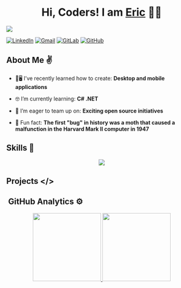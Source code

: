 <div align="center">
<h1 align="center">Hi, Coders! I am <a href="#">Eric</a> 🧑‍💻</h1>
</div>

<img src="https://imgur.com/fKcDMd9">

[![LinkedIn](https://img.shields.io/badge/linkedin-%230077B5.svg?style=for-the-badge&logo=linkedin&logoColor=white)](https://www.linkedin.com/in/eric-villeda-reyes-584856281/)
[![Gmail](https://img.shields.io/badge/Gmail-D14836?style=for-the-badge&logo=gmail&logoColor=white)](mailto:ericjared29@gmail.com)
[![GitLab](https://img.shields.io/badge/gitlab-%23181717.svg?style=for-the-badge&logo=gitlab&logoColor=white)](https://gitlab.com/ericjared29)
[![GitHub](https://img.shields.io/badge/github-%23121011.svg?style=for-the-badge&logo=github&logoColor=white)](https://github.com/EricV29)


## About Me ✌
- 📱🖥️ I’ve recently learned how to create: **Desktop and mobile applications**

- 🤓 I’m currently learning: **C# .NET**

- 🤝 I’m eager to team up on: **Exciting open source initiatives**
  
- 📜 Fun fact: **The first "bug" in history was a moth that caused a malfunction in the Harvard Mark II computer in 1947**

## Skills 🚀

<p align="center">
  <a href="https://skillicons.dev">
    <img src="https://skillicons.dev/icons?i=javascript,typescript,python,cpp,html,nodejs,electron,react,mysql,postgres,tailwind,git" />
  </a>
</p>

## Projects </>

## &nbsp;GitHub Analytics ⚙️ 

<p align="center">
<a href="https://github.com/EricV29">
  <img height="180em" src="https://github-readme-stats-eight-theta.vercel.app/api?username=EricV29&show_icons=true&theme=algolia&include_all_commits=true&count_private=true"/>
  <img height="180em" src="https://github-readme-stats-eight-theta.vercel.app/api/top-langs/?username=EricV29&layout=compact&langs_count=8&theme=algolia"/>
</a>
</p>
